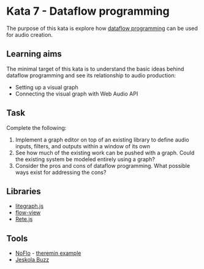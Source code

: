 # Kata 7 - Dataflow programming

The purpose of this kata is explore how [dataflow programming](https://en.wikipedia.org/wiki/Dataflow_programming) can be used for audio creation.

## Learning aims

The minimal target of this kata is to understand the basic ideas behind dataflow programming and see its relationship to audio production:

* Setting up a visual graph
* Connecting the visual graph with Web Audio API

## Task

Complete the following:

1. Implement a graph editor on top of an existing library to define audio inputs, filters, and outputs within a window of its own
2. See how much of the existing work can be pushed with a graph. Could the existing system be modeled entirely using a graph?
3. Consider the pros and cons of dataflow programming. What possible ways exist for addressing the cons?

## Libraries

* [litegraph.js](https://github.com/jagenjo/litegraph.js)
* [flow-view](https://github.com/fibo/flow-view)
* [Rete.js](https://retejs.org/docs/getting-started/)

## Tools

* [NoFlo](https://noflojs.org/) - [theremin example](https://app.flowhub.io/#project/6724a6eb8a1aaf351866e7a43c3ecd43/6724a6eb8a1aaf351866e7a43c3ecd43%2Fnoflo)
* [Jeskola Buzz](http://jeskola.net/buzz/)
